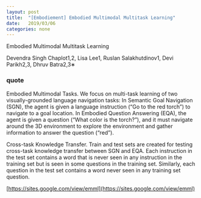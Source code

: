 ```yaml
---
layout: post
title:  "[Embodiement] Embodied Multimodal Multitask Learning"
date:   2019/03/06
categories: none
---
```






Embodied Multimodal Multitask Learning

Devendra Singh Chaplot1,2, Lisa Lee1, Ruslan Salakhutdinov1, Devi Parikh2,3, Dhruv Batra2,3∗ 



### quote 



Embodied Multimodal Tasks. We focus on multi-task learning of two visually-grounded language navigation tasks: In Semantic Goal Navigation (SGN), the agent is given a language instruction (“Go to the red torch”) to navigate to a goal location. In Embodied Question Answering (EQA), the agent is given a question (“What color is the torch?”), and it must navigate around the 3D environment to explore the environment and gather information to answer the question (“red”). 



Cross-task Knowledge Transfer. Train and test sets are created for testing cross-task knowledge transfer between SGN and EQA. Each instruction in the test set contains a word that is never seen in any instruction in the training set but is seen in some questions in the training set. Similarly, each question in the test set contains a word never seen in any training set question. 



[https://sites.google.com/view/emml](https://sites.google.com/view/emml)



 

